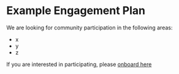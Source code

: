 # Example Engagement Plan

We are looking for community participation in the following areas:
- x
- y
- z

If you are interested in participating, please [onboard here](http://bit.ly/cd2h-onboarding-form)


